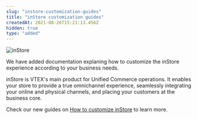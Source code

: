 ```yaml
---
slug: "instore-customization-guides"
title: "inStore customization guides"
createdAt: 2021-08-26T15:21:13.456Z
hidden: true
type: "added"
---
```


![inStore](https://cdn.jsdelivr.net/gh/vtexdocs/dev-portal-content@main/images/instore-customization-guides-0.png)

We have added documentation explaning how to customize the inStore experience according to your business needs.

inStore is VTEX's main product for Unified Commerce operations. It enables your store to provide a true omnichannel experience, seamlessly integrating your online and physical channels, and placing your customers at the business core.

Check our new guides on [How to customize inStore](https://developers.vtex.com/vtex-rest-api/docs/how-to-customize-instore) to learn more.
